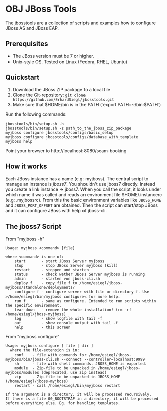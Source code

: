 OBJ JBoss Tools
===============

The jbosstools are a collection of scripts and examples how to configure
JBoss AS and JBoss EAP. 

Prerequisites
-------------
* The JBoss version must be 7 or higher.
* Unix-style OS. Tested on Linux (Fedora, RHEL, Ubuntu)

Quickstart
----------

1. Download the JBoss ZIP package to a local file
2. Clone the Git-repository: `git clone https://github.com/ErhardSiegl/jbosstools.git`
3. Make sure that $HOME/bin is in the PATH (`export PATH=~/bin:$PATH`)

Run the following commands:

	jbosstools/bin/setup.sh -h
	jbosstools/bin/setup.sh -z path_to_the_jboss_zip_package
	myjboss configure jbosstools/configs/basic_setup
	myjboss configure jbosstools/configs/database_with_template
	myjboss help

Point your browser to http://localhost:8080/seam-booking

How it works
------------

Each JBoss instance has a name (e.g: myjboss). The central script to manage an
instance is _jboss7_. You shouldn't use jboss7 directly. Instead you create 
a link instance -> jboss7. When you call the script, it looks under which name it
was called and reads an environment file $HOME/.instancerc (e.g: .myjbossrc). From this the basic environment
variables like `JBOSS_HOME` and `JBOSS_PORT_OFFSET` are obtained. Then the script can start/stop
JBoss and it can configure JBoss with help of jboss-cli.

The jboss7 Script
-----------------

From "myjboss -h"

    Usage: myjboss <command> [file]
 
    where <command> is one of:
        start       - start JBoss Server myjboss
        stop        - stop JBoss Server myjboss (kill)
        restart     - stoppen und starten
        status      - check wether JBoss Server myjboss is running
        admin       - starten von jboss-cli.sh
        deploy f    - copy file f to /home/esiegl/jboss-myjboss/standalone/deployments/
        configure f - configure server with file or directory f. Use >/home/esiegl/bin/myjboss configure< for more help.
        run f       - same as configure. Intended to run scripts within the specific environment.
        tear-down   - remove the whole installation! (rm -rf /home/esiegl/jboss-myjboss)
        log         - show logfile with tail -f
        out         - show console output with tail -f
        help        - this screen

From "myjboss configure"

    Usage: myjboss configure [ file | dir ]
      where the file-extension is in:
        conf    - file with commands for /home/esiegl/jboss-myjboss/bin/jboss-cli.sh --connect --controller=localhost:9999
        sh      - file with shell commands. JBOSS_HOME is exported.
        module  - Zip-file to be unpacked in /home/esiegl/jboss-myjboss/modules (deprecated, use zip instead)
        zip     - Zip-file to be unpacked in JBOSS_HOME (/home/esiegl/jboss-myjboss)
        restart - call /home/esiegl/bin/myjboss restart

    If the argument is a directory, it will be processed recursively.
    If there is a file 00_BOOTSTRAP in a directory, it will be processed before everything else. Eg. for handling templates.

